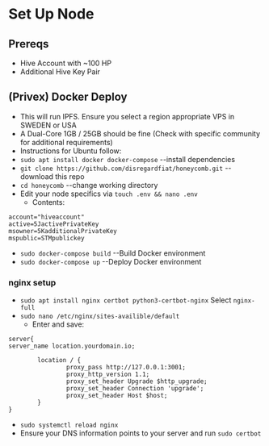 # Set Up Node

## Prereqs
* Hive Account with ~100 HP
* Additional Hive Key Pair

## (Privex) Docker Deploy
* This will run IPFS. Ensure you select a region appropriate VPS in SWEDEN or USA
* A Dual-Core 1GB / 25GB should be fine (Check with specific community for additional requirements)
* Instructions for Ubuntu follow:
* `sudo apt install docker docker-compose` --install dependencies
* `git clone https://github.com/disregardfiat/honeycomb.git` --download this repo
* `cd honeycomb` --change working directory
* Edit your node specifics via `touch .env && nano .env`
   * Contents: 
```
account="hiveaccount"
active=5JactivePrivateKey
msowner=5KadditionalPrivateKey
mspublic=STMpublickey
```
* `sudo docker-compose build` --Build Docker environment
* `sudo docker-compose up` --Deploy Docker environment

### nginx setup
* `sudo apt install nginx certbot python3-certbot-nginx`
    Select `nginx-full`
* `sudo nano /etc/nginx/sites-availible/default`
   * Enter and save:
```
server{
server_name location.yourdomain.io;

        location / {
                proxy_pass http://127.0.0.1:3001;
                proxy_http_version 1.1;
                proxy_set_header Upgrade $http_upgrade;
                proxy_set_header Connection 'upgrade';
                proxy_set_header Host $host;
        }
}
```
* `sudo systemctl reload nginx`
* Ensure your DNS information points to your server and run `sudo certbot`